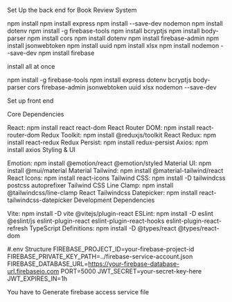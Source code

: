 Set Up the back end for Book Review System

npm install
npm install express
npm install --save-dev nodemon
npm install dotenv
npm install -g firebase-tools
npm install bcryptjs 
npm install body-parser 
npm install cors 
npm install dotenv 
npm install firebase-admin 
npm install jsonwebtoken 
npm install uuid 
npm install xlsx 
npm install nodemon --save-dev
npm install firebase

install all at once

npm install -g firebase-tools
npm install express dotenv bcryptjs body-parser cors firebase-admin jsonwebtoken uuid xlsx nodemon --save-dev

Set up front end

Core Dependencies

React: npm install react react-dom
React Router DOM: npm install react-router-dom
Redux Toolkit: npm install @reduxjs/toolkit
React Redux: npm install react-redux
Redux Persist: npm install redux-persist
Axios: npm install axios
Styling & UI

Emotion: npm install @emotion/react @emotion/styled
Material UI: npm install @mui/material
Material Tailwind: npm install @material-tailwind/react
React Icons: npm install react-icons
Tailwind CSS: npm install -D tailwindcss postcss autoprefixer
Tailwind CSS Line Clamp: npm install @tailwindcss/line-clamp
React Tailwindcss Datepicker: npm install react-tailwindcss-datepicker
Development Dependencies

Vite: npm install -D vite @vitejs/plugin-react
ESLint: npm install -D eslint @eslint/js eslint-plugin-react eslint-plugin-react-hooks eslint-plugin-react-refresh
TypeScript Definitions: npm install -D @types/react @types/react-dom

#.env Structure
FIREBASE_PROJECT_ID=your-firebase-project-id
FIREBASE_PRIVATE_KEY_PATH=../firebase-service-account.json
FIREBASE_DATABASE_URL=https://your-firebase-database-url.firebaseio.com
PORT=5000
JWT_SECRET=your-secret-key-here
JWT_EXPIRES_IN=1h


You have to Generate firebase access service file

